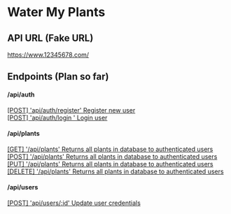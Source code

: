 # Water My Plants

## API URL (Fake URL)

https://www.12345678.com/

## Endpoints (Plan so far)

#### /api/auth
[[POST] 'api/auth/register' Register new user](#one)</br>
[[POST] 'api/auth/login ' Login user](#two)</br>

#### /api/plants
[[GET] '/api/plants' Returns all plants in database to authenticated users](#three)</br>
[[POST] '/api/plants' Returns all plants in database to authenticated users](#four)</br>
[[PUT] '/api/plants' Returns all plants in database to authenticated users](#five)</br>
[[DELETE] '/api/plants' Returns all plants in database to authenticated users](#six)</br>

#### /api/users
[[POST] 'api/users/:id' Update user credentials ](#seven)</br>

